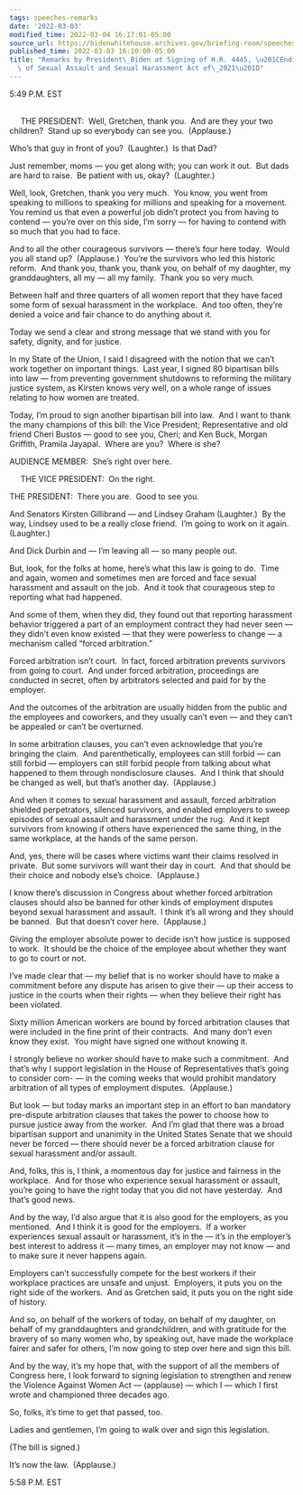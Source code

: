 ```yaml
---
tags: speeches-remarks
date: '2022-03-03'
modified_time: 2022-03-04 16:17:01-05:00
source_url: https://bidenwhitehouse.archives.gov/briefing-room/speeches-remarks/2022/03/03/remarks-by-president-biden-at-signing-of-h-r-4445-ending-forced-arbitration-of-sexual-assault-and-sexual-harassment-act-of-2021/
published_time: 2022-03-03 16:10:00-05:00
title: "Remarks by President\_Biden at Signing of H.R. 4445, \u201CEnding Forced Arbitration\
  \ of Sexual Assault and Sexual Harassment Act of\_2021\u201D"
---
```

 
5:49 P.M. EST 

   
     THE PRESIDENT:  Well, Gretchen, thank you.  And are they your two
children?  Stand up so everybody can see you.  (Applause.)

Who’s that guy in front of you?  (Laughter.)  Is that Dad?

Just remember, moms — you get along with; you can work it out.  But dads
are hard to raise.  Be patient with us, okay?  (Laughter.)

Well, look, Gretchen, thank you very much.  You know, you went from
speaking to millions to speaking for millions and speaking for a
movement.  You remind us that even a powerful job didn’t protect you
from having to contend — you’re over on this side, I’m sorry — for
having to contend with so much that you had to face.

And to all the other courageous survivors — there’s four here today. 
Would you all stand up?  (Applause.)  You’re the survivors who led this
historic reform.  And thank you, thank you, thank you, on behalf of my
daughter, my granddaughters, all my — all my family.  Thank you so very
much.

Between half and three quarters of all women report that they have faced
some form of sexual harassment in the workplace.  And too often, they’re
denied a voice and fair chance to do anything about it. 

Today we send a clear and strong message that we stand with you for
safety, dignity, and for justice. 

In my State of the Union, I said I disagreed with the notion that we
can’t work together on important things.  Last year, I signed 80
bipartisan bills into law — from preventing government shutdowns to
reforming the military justice system, as Kirsten knows very well, on a
whole range of issues relating to how women are treated. 

Today, I’m proud to sign another bipartisan bill into law.  And I want
to thank the many champions of this bill: the Vice President;
Representative and old friend Cheri Bustos — good to see you, Cheri; and
Ken Buck, Morgan Griffith, Pramila Jayapal.  Where are you?  Where is
she?

AUDIENCE MEMBER:  She’s right over here.  
  
     THE VICE PRESIDENT:  On the right.

THE PRESIDENT:  There you are.  Good to see you.

And Senators Kirsten Gillibrand — and Lindsey Graham (Laughter.)  By the
way, Lindsey used to be a really close friend.  I’m going to work on it
again.  (Laughter.)

And Dick Durbin and — I’m leaving all — so many people out.

But, look, for the folks at home, here’s what this law is going to do. 
Time and again, women and sometimes men are forced and face sexual
harassment and assault on the job.  And it took that courageous step to
reporting what had happened.

And some of them, when they did, they found out that reporting
harassment behavior triggered a part of an employment contract they had
never seen — they didn’t even know existed — that they were powerless to
change — a mechanism called “forced arbitration.” 

Forced arbitration isn’t court.  In fact, forced arbitration prevents
survivors from going to court.  And under forced arbitration,
proceedings are conducted in secret, often by arbitrators selected and
paid for by the employer. 

And the outcomes of the arbitration are usually hidden from the public
and the employees and coworkers, and they usually can’t even — and they
can’t be appealed or can’t be overturned. 

In some arbitration clauses, you can’t even acknowledge that you’re
bringing the claim.  And parenthetically, employees can still forbid —
can still forbid — employers can still forbid people from talking about
what happened to them through nondisclosure clauses.  And I think that
should be changed as well, but that’s another day.  (Applause.)

And when it comes to sexual harassment and assault, forced arbitration
shielded perpetrators, silenced survivors, and enabled employers to
sweep episodes of sexual assault and harassment under the rug.  And it
kept survivors from knowing if others have experienced the same thing,
in the same workplace, at the hands of the same person. 

And, yes, there will be cases where victims want their claims resolved
in private.  But some survivors will want their day in court.  And that
should be their choice and nobody else’s choice.  (Applause.)  

I know there’s discussion in Congress about whether forced arbitration
clauses should also be banned for other kinds of employment disputes
beyond sexual harassment and assault.  I think it’s all wrong and they
should be banned.  But that doesn’t cover here.  (Applause.)

Giving the employer absolute power to decide isn’t how justice is
supposed to work.  It should be the choice of the employee about whether
they want to go to court or not. 

I’ve made clear that — my belief that is no worker should have to make a
commitment before any dispute has arisen to give their — up their access
to justice in the courts when their rights — when they believe their
right has been violated. 

Sixty million American workers are bound by forced arbitration clauses
that were included in the fine print of their contracts.  And many don’t
even know they exist.  You might have signed one without knowing it. 

I strongly believe no worker should have to make such a commitment.  And
that’s why I support legislation in the House of Representatives that’s
going to consider com- — in the coming weeks that would prohibit
mandatory arbitration of all types of employment disputes.  (Applause.)

But look — but today marks an important step in an effort to ban
mandatory pre-dispute arbitration clauses that takes the power to choose
how to pursue justice away from the worker.  And I’m glad that there was
a broad bipartisan support and unanimity in the United States Senate
that we should never be forced — there should never be a forced
arbitration clause for sexual harassment and/or assault.  

And, folks, this is, I think, a momentous day for justice and fairness
in the workplace.  And for those who experience sexual harassment or
assault, you’re going to have the right today that you did not have
yesterday.  And that’s good news. 

And by the way, I’d also argue that it is also good for the employers,
as you mentioned.  And I think it is good for the employers.  If a
worker experiences sexual assault or harassment, it’s in the — it’s in
the employer’s best interest to address it — many times, an employer may
not know — and to make sure it never happens again.    

Employers can’t successfully compete for the best workers if their
workplace practices are unsafe and unjust.  Employers, it puts you on
the right side of the workers.  And as Gretchen said, it puts you on the
right side of history.  

And so, on behalf of the workers of today, on behalf of my daughter, on
behalf of my granddaughters and grandchildren, and with gratitude for
the bravery of so many women who, by speaking out, have made the
workplace fairer and safer for others, I’m now going to step over here
and sign this bill.

And by the way, it’s my hope that, with the support of all the members
of Congress here, I look forward to signing legislation to strengthen
and renew the Violence Against Women Act — (applause) — which I — which
I first wrote and championed three decades ago.

So, folks, it’s time to get that passed, too.

Ladies and gentlemen, I’m going to walk over and sign this legislation.

(The bill is signed.)

It’s now the law.  (Applause.)

5:58 P.M. EST           

